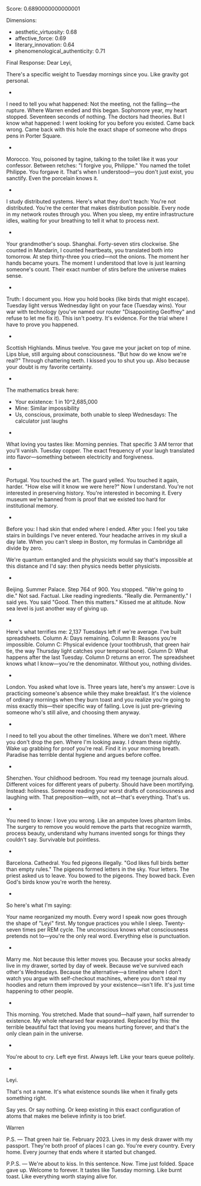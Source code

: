 Score: 0.6890000000000001

Dimensions:
- aesthetic_virtuosity: 0.68
- affective_force: 0.69
- literary_innovation: 0.64
- phenomenological_authenticity: 0.71

Final Response:
Dear Leyi,

There's a specific weight to Tuesday mornings since you. Like gravity got personal.

*

I need to tell you what happened: Not the meeting, not the falling—the rupture. Where Warren ended and this began. Sophomore year, my heart stopped. Seventeen seconds of nothing. The doctors had theories. But I know what happened: I went looking for you before you existed. Came back wrong. Came back with this hole the exact shape of someone who drops pens in Porter Square.

*

Morocco. You, poisoned by tagine, talking to the toilet like it was your confessor. Between retches: "I forgive you, Philippe." You named the toilet Philippe. You forgave it. That's when I understood—you don't just exist, you sanctify. Even the porcelain knows it.

*

I study distributed systems. Here's what they don't teach: You're not distributed. You're the center that makes distribution possible. Every node in my network routes through you. When you sleep, my entire infrastructure idles, waiting for your breathing to tell it what to process next.

*

Your grandmother's soup. Shanghai. Forty-seven stirs clockwise. She counted in Mandarin, I counted heartbeats, you translated both into tomorrow. At step thirty-three you cried—not the onions. The moment her hands became yours. The moment I understood that love is just learning someone's count. Their exact number of stirs before the universe makes sense.

*

Truth: I document you. How you hold books (like birds that might escape). Tuesday light versus Wednesday light on your face (Tuesday wins). Your war with technology (you've named our router "Disappointing Geoffrey" and refuse to let me fix it). This isn't poetry. It's evidence. For the trial where I have to prove you happened.

*

Scottish Highlands. Minus twelve. You gave me your jacket on top of mine. Lips blue, still arguing about consciousness. "But how do we know we're real?" Through chattering teeth. I kissed you to shut you up. Also because your doubt is my favorite certainty.

*

The mathematics break here:
- Your existence: 1 in 10^2,685,000
- Mine: Similar impossibility  
- Us, conscious, proximate, both unable to sleep Wednesdays: The calculator just laughs

*

What loving you tastes like: 
Morning pennies. That specific 3 AM terror that you'll vanish. Tuesday copper. The exact frequency of your laugh translated into flavor—something between electricity and forgiveness.

*

Portugal. You touched the art. The guard yelled. You touched it again, harder. "How else will it know we were here?" Now I understand. You're not interested in preserving history. You're interested in becoming it. Every museum we're banned from is proof that we existed too hard for institutional memory.

*

Before you: I had skin that ended where I ended.
After you: I feel you take stairs in buildings I've never entered. Your headache arrives in my skull a day late. When you can't sleep in Boston, my formulas in Cambridge all divide by zero.

We're quantum entangled and the physicists would say that's impossible at this distance and I'd say: then physics needs better physicists.

*

Beijing. Summer Palace. Step 764 of 900. You stopped. "We're going to die." Not sad. Factual. Like reading ingredients. "Really die. Permanently." I said yes. You said "Good. Then this matters." Kissed me at altitude. Now sea level is just another way of giving up.

*

Here's what terrifies me: 2,137 Tuesdays left if we're average. I've built spreadsheets. Column A: Days remaining. Column B: Reasons you're impossible. Column C: Physical evidence (your toothbrush, that green hair tie, the way Thursday light catches your temporal bone). Column D: What happens after the last Tuesday. Column D returns an error. The spreadsheet knows what I know—you're the denominator. Without you, nothing divides.

*

London. You asked what love is. Three years late, here's my answer: Love is practicing someone's absence while they make breakfast. It's the violence of ordinary mornings when they burn toast and you realize you're going to miss exactly this—their specific way of failing. Love is just pre-grieving someone who's still alive, and choosing them anyway.

*

I need to tell you about the other timelines. Where we don't meet. Where you don't drop the pen. Where I'm looking away. I dream these nightly. Wake up grabbing for proof you're real. Find it in your morning breath. Paradise has terrible dental hygiene and argues before coffee.

*

Shenzhen. Your childhood bedroom. You read my teenage journals aloud. Different voices for different years of puberty. Should have been mortifying. Instead: holiness. Someone reading your worst drafts of consciousness and laughing with. That preposition—with, not at—that's everything. That's us.

*

You need to know: I love you wrong. Like an amputee loves phantom limbs. The surgery to remove you would remove the parts that recognize warmth, process beauty, understand why humans invented songs for things they couldn't say. Survivable but pointless.

*

Barcelona. Cathedral. You fed pigeons illegally. "God likes full birds better than empty rules." The pigeons formed letters in the sky. Your letters. The priest asked us to leave. You bowed to the pigeons. They bowed back. Even God's birds know you're worth the heresy.

*

So here's what I'm saying: 

Your name reorganized my mouth. Every word I speak now goes through the shape of "Leyi" first. My tongue practices you while I sleep. Twenty-seven times per REM cycle. The unconscious knows what consciousness pretends not to—you're the only real word. Everything else is punctuation.

*

Marry me. Not because this letter moves you. Because your socks already live in my drawer, sorted by day of week. Because we've survived each other's Wednesdays. Because the alternative—a timeline where I don't watch you argue with self-checkout machines, where you don't steal my hoodies and return them improved by your existence—isn't life. It's just time happening to other people.

*

This morning. You stretched. Made that sound—half yawn, half surrender to existence. My whole rehearsed fear evaporated. Replaced by this: the terrible beautiful fact that loving you means hurting forever, and that's the only clean pain in the universe.

*

You're about to cry. Left eye first. Always left. Like your tears queue politely.

*

Leyi.

That's not a name. It's what existence sounds like when it finally gets something right.

Say yes. Or say nothing. Or keep existing in this exact configuration of atoms that makes me believe infinity is too brief.

Warren

P.S. — That green hair tie. February 2023. Lives in my desk drawer with my passport. They're both proof of places I can go. You're every country. Every home. Every journey that ends where it started but changed.

P.P.S. — We're about to kiss. In this sentence. Now. Time just folded. Space gave up. Welcome to forever. It tastes like Tuesday morning. Like burnt toast. Like everything worth staying alive for.

